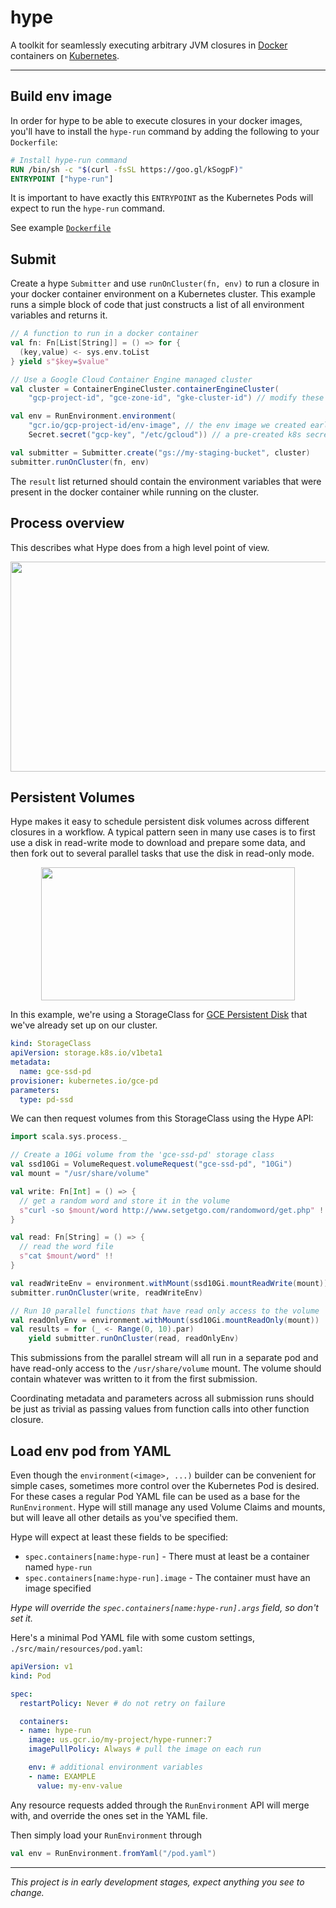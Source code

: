 hype
====

A toolkit for seamlessly executing arbitrary JVM closures in [Docker] containers on [Kubernetes].

---

## Build env image

In order for hype to be able to execute closures in your docker images, you'll have to install
the `hype-run` command by adding the following to your `Dockerfile`:

```dockerfile
# Install hype-run command
RUN /bin/sh -c "$(curl -fsSL https://goo.gl/kSogpF)"
ENTRYPOINT ["hype-run"]
```

It is important to have exactly this `ENTRYPOINT` as the Kubernetes Pods will expect to run the
`hype-run` command.

See example [`Dockerfile`](docker/Dockerfile)

## Submit

Create a hype `Submitter` and use `runOnCluster(fn, env)` to run a closure in your docker container
environment on a Kubernetes cluster. This example runs a simple block of code that just constructs
a list of all environment variables and returns it.

```scala
// A function to run in a docker container
val fn: Fn[List[String]] = () => for {
  (key,value) <- sys.env.toList
} yield s"$key=$value"

// Use a Google Cloud Container Engine managed cluster
val cluster = ContainerEngineCluster.containerEngineCluster(
    "gcp-project-id", "gce-zone-id", "gke-cluster-id") // modify these

val env = RunEnvironment.environment(
    "gcr.io/gcp-project-id/env-image", // the env image we created earlier
    Secret.secret("gcp-key", "/etc/gcloud")) // a pre-created k8s secret volume named "gcp-key"

val submitter = Submitter.create("gs://my-staging-bucket", cluster)
submitter.runOnCluster(fn, env)
```

The `result` list returned should contain the environment variables that were present in the
docker container while running on the cluster.

## Process overview

This describes what Hype does from a high level point of view.

<p align="center">
  <img src="https://github.com/spotify/hype/blob/master/doc/hype.png?raw=true"
       width="723"
       height="336"/>
</p>

## Persistent Volumes

Hype makes it easy to schedule persistent disk volumes across different closures in a workflow.
A typical pattern seen in many use cases is to first use a disk in read-write mode to download and
prepare some data, and then fork out to several parallel tasks that use the disk in read-only mode.

<p align="center">
  <img src="https://github.com/spotify/hype/blob/master/doc/hype-volumes.png?raw=true"
       width="406"
       height="213"/>
</p>

In this example, we're using a StorageClass for [GCE Persistent Disk] that we've already set up on
our cluster.

```yaml
kind: StorageClass
apiVersion: storage.k8s.io/v1beta1
metadata:
  name: gce-ssd-pd
provisioner: kubernetes.io/gce-pd
parameters:
  type: pd-ssd
```

We can then request volumes from this StorageClass using the Hype API:

```scala
import scala.sys.process._

// Create a 10Gi volume from the 'gce-ssd-pd' storage class
val ssd10Gi = VolumeRequest.volumeRequest("gce-ssd-pd", "10Gi")
val mount = "/usr/share/volume" 

val write: Fn[Int] = () => {
  // get a random word and store it in the volume
  s"curl -so $mount/word http://www.setgetgo.com/randomword/get.php" !
}

val read: Fn[String] = () => {
  // read the word file
  s"cat $mount/word" !!
}

val readWriteEnv = environment.withMount(ssd10Gi.mountReadWrite(mount))
submitter.runOnCluster(write, readWriteEnv)

// Run 10 parallel functions that have read only access to the volume
val readOnlyEnv = environment.withMount(ssd10Gi.mountReadOnly(mount))
val results = for (_ <- Range(0, 10).par)
    yield submitter.runOnCluster(read, readOnlyEnv)
```

This submissions from the parallel stream will all run in a separate pod and have read-only
access to the `/usr/share/volume` mount. The volume should contain whatever was written to it
from the first submission.

Coordinating metadata and parameters across all submission runs should be just as trivial as
passing values from function calls into other function closure.

## Load env pod from YAML

Even though the `environment(<image>, ...)` builder can be convenient for simple cases, sometimes
more control over the Kubernetes Pod is desired. For these cases a regular Pod YAML file can be
used as a base for the `RunEnvironment`. Hype will still manage any used Volume Claims and
mounts, but will leave all other details as you've specified them.

Hype will expect at least these fields to be specified:

- `spec.containers[name:hype-run]` - There must at least be a container named `hype-run`
- `spec.containers[name:hype-run].image`  - The container must have an image specified

_Hype will override the `spec.containers[name:hype-run].args` field, so don't set it._

Here's a minimal Pod YAML file with some custom settings, `./src/main/resources/pod.yaml`:

```yaml
apiVersion: v1
kind: Pod

spec:
  restartPolicy: Never # do not retry on failure

  containers:
  - name: hype-run
    image: us.gcr.io/my-project/hype-runner:7
    imagePullPolicy: Always # pull the image on each run

    env: # additional environment variables
    - name: EXAMPLE
      value: my-env-value
```

Any resource requests added through the `RunEnvironment` API will merge with, and override the ones
set in the YAML file.

Then simply load your `RunEnvironment` through

```scala
val env = RunEnvironment.fromYaml("/pod.yaml")
```

---

_This project is in early development stages, expect anything you see to change._

[Docker]: https://www.docker.com
[Kubernetes]: https://kubernetes.io/
[GCE Persistent Disk]: http://blog.kubernetes.io/2016/10/dynamic-provisioning-and-storage-in-kubernetes.html
